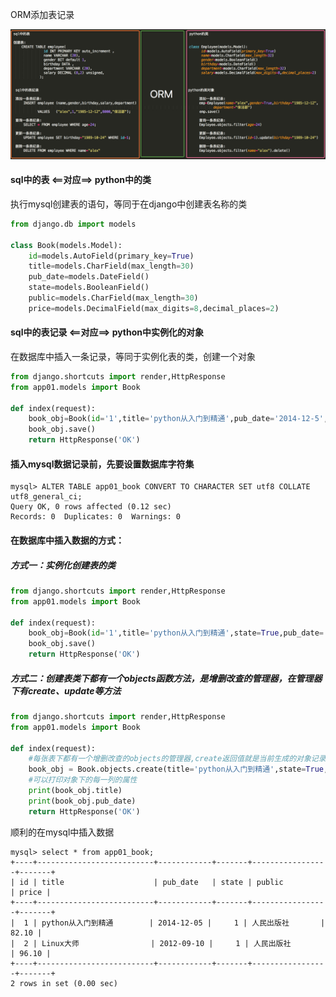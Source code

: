 ORM添加表记录

![ORM对应关系](./images/ORM对应关系.png)



#### sql中的表 <==对应==> python中的类

执行mysql创建表的语句，等同于在django中创建表名称的类

```python
from django.db import models

class Book(models.Model):
    id=models.AutoField(primary_key=True)
    title=models.CharField(max_length=30)
    pub_date=models.DateField()
    state=models.BooleanField()
    public=models.CharField(max_length=30)
    price=models.DecimalField(max_digits=8,decimal_places=2)
```



#### sql中的表记录 <==对应==> python中实例化的对象

在数据库中插入一条记录，等同于实例化表的类，创建一个对象

```python
from django.shortcuts import render,HttpResponse
from app01.models import Book

def index(request):
    book_obj=Book(id='1',title='python从入门到精通',pub_date='2014-12-5',state=True,public='人民出版社',price=82.10)
    book_obj.save()
    return HttpResponse('OK')
```



#### 插入mysql数据记录前，先要设置数据库字符集

```mysql
mysql> ALTER TABLE app01_book CONVERT TO CHARACTER SET utf8 COLLATE utf8_general_ci;
Query OK, 0 rows affected (0.12 sec)
Records: 0  Duplicates: 0  Warnings: 0
```



#### 在数据库中插入数据的方式：

##### 方式一：实例化创建表的类

```python
from django.shortcuts import render,HttpResponse
from app01.models import Book

def index(request):
    book_obj=Book(id='1',title='python从入门到精通',state=True,pub_date='2012-12-10',price=120,publish='人民出版社')
    book_obj.save()
    return HttpResponse('OK')
```



##### 方式二：创建表类下都有一个objects函数方法，是增删改查的管理器，在管理器下有create、update等方法

```python
from django.shortcuts import render,HttpResponse
from app01.models import Book

def index(request):
	#每张表下都有一个增删改查的objects的管理器,create返回值就是当前生成的对象记录
    book_obj = Book.objects.create(title='python从入门到精通',state=True,pub_date='2012-12-10',price=120,publish='人民出版社')
    #可以打印对象下的每一列的属性
    print(book_obj.title)
    print(book_obj.pub_date)
    return HttpResponse('OK')
```



顺利的在mysql中插入数据

```mysql
mysql> select * from app01_book;
+----+--------------------------+------------+-------+-----------------+-------+
| id | title                    | pub_date   | state | public          | price |
+----+--------------------------+------------+-------+-----------------+-------+
|  1 | python从入门到精通        | 2014-12-05 |     1 | 人民出版社       | 82.10 |
|  2 | Linux大师                | 2012-09-10 |     1 | 人民出版社       | 96.10 |
+----+--------------------------+------------+-------+-----------------+-------+
2 rows in set (0.00 sec)
```

